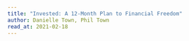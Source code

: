 ```yaml
---
title: "Invested: A 12-Month Plan to Financial Freedom"
author: Danielle Town, Phil Town
read_at: 2021-02-18
---
```

